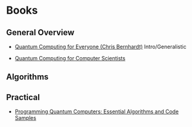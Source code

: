 # Books

## General Overview

* [Quantum Computing for Everyone (Chris Bernhardt)](refs.md#bernhardt) Intro/Generalistic

* [Quantum Computing for Computer Scientists](refs.md#noson)

## Algorithms


## Practical

* [Programming Quantum Computers: Essential Algorithms and Code Samples](refs.md#johnston)